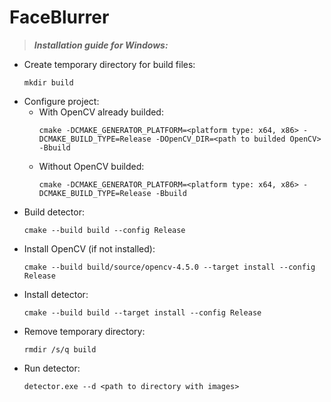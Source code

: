 # FaceBlurrer

>***Installation guide for Windows:***
* Create temporary directory for build files:
	```
	mkdir build
	```
* Configure project:
	* With OpenCV already builded:
		```
		cmake -DCMAKE_GENERATOR_PLATFORM=<platform type: x64, x86> -DCMAKE_BUILD_TYPE=Release -DOpenCV_DIR=<path to builded OpenCV> -Bbuild
		```
	* Without OpenCV builded:
		```
		cmake -DCMAKE_GENERATOR_PLATFORM=<platform type: x64, x86> -DCMAKE_BUILD_TYPE=Release -Bbuild
		```
* Build detector:
	```
	cmake --build build --config Release
	```
* Install OpenCV (if not installed):
	```
	cmake --build build/source/opencv-4.5.0 --target install --config Release
	```
* Install detector:
	```
	cmake --build build --target install --config Release
	```
* Remove temporary directory:
	```
	rmdir /s/q build
	```
* Run detector:
	```
	detector.exe --d <path to directory with images>
	```
